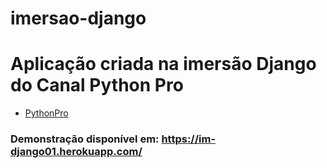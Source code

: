 # imersao-django

# Aplicação criada na imersão Django do Canal Python Pro
  - [PythonPro](https://www.youtube.com/c/canaldevpro)

### Demonstração disponível em: https://im-django01.herokuapp.com/


